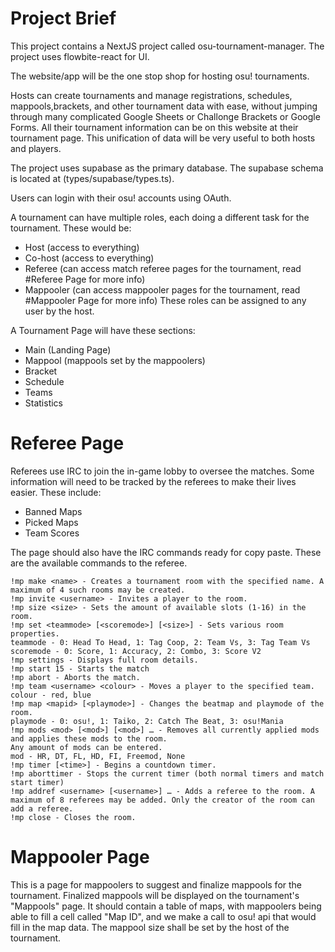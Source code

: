 # Project Brief

This project contains a NextJS project called osu-tournament-manager. The project uses flowbite-react for UI.

The website/app will be the one stop shop for hosting osu! tournaments.

Hosts can create tournaments and manage registrations, schedules, mappools,brackets, and other tournament data with ease, without jumping through many complicated Google Sheets or Challonge Brackets or Google Forms. All their tournament information can be on this website at their tournament page. This unification of data will be very useful to both hosts and players.

The project uses supabase as the primary database. The supabase schema is located at (types/supabase/types.ts).

Users can login with their osu! accounts using OAuth.

A tournament can have multiple roles, each doing a different task for the tournament. These would be:

- Host (access to everything)
- Co-host (access to everything)
- Referee (can access match referee pages for the tournament, read #Referee Page for more info)
- Mappooler (can access mappooler pages for the tournament, read #Mappooler Page for more info)
  These roles can be assigned to any user by the host.

A Tournament Page will have these sections:

- Main (Landing Page)
- Mappool (mappools set by the mappoolers)
- Bracket
- Schedule
- Teams
- Statistics

# Referee Page

Referees use IRC to join the in-game lobby to oversee the matches. Some information will need to be tracked by the referees to make their lives easier. These include:

- Banned Maps
- Picked Maps
- Team Scores

The page should also have the IRC commands ready for copy paste. These are the available commands to the referee.

```
!mp make <name> - Creates a tournament room with the specified name. A maximum of 4 such rooms may be created.
!mp invite <username> - Invites a player to the room.
!mp size <size> - Sets the amount of available slots (1-16) in the room.
!mp set <teammode> [<scoremode>] [<size>] - Sets various room properties.
teammode - 0: Head To Head, 1: Tag Coop, 2: Team Vs, 3: Tag Team Vs
scoremode - 0: Score, 1: Accuracy, 2: Combo, 3: Score V2
!mp settings - Displays full room details.
!mp start 15 - Starts the match
!mp abort - Aborts the match.
!mp team <username> <colour> - Moves a player to the specified team.
colour - red, blue
!mp map <mapid> [<playmode>] - Changes the beatmap and playmode of the room.
playmode - 0: osu!, 1: Taiko, 2: Catch The Beat, 3: osu!Mania
!mp mods <mod> [<mod>] [<mod>] … - Removes all currently applied mods and applies these mods to the room.
Any amount of mods can be entered.
mod - HR, DT, FL, HD, FI, Freemod, None
!mp timer [<time>] - Begins a countdown timer.
!mp aborttimer - Stops the current timer (both normal timers and match start timer)
!mp addref <username> [<username>] … - Adds a referee to the room. A maximum of 8 referees may be added. Only the creator of the room can add a referee.
!mp close - Closes the room.
```

# Mappooler Page

This is a page for mappoolers to suggest and finalize mappools for the tournament. Finalized mappools will be displayed on the tournament's "Mappools" page. It should contain a table of maps, with mappoolers being able to fill a cell called "Map ID", and we make a call to osu! api that would fill in the map data. The mappool size shall be set by the host of the tournament.
